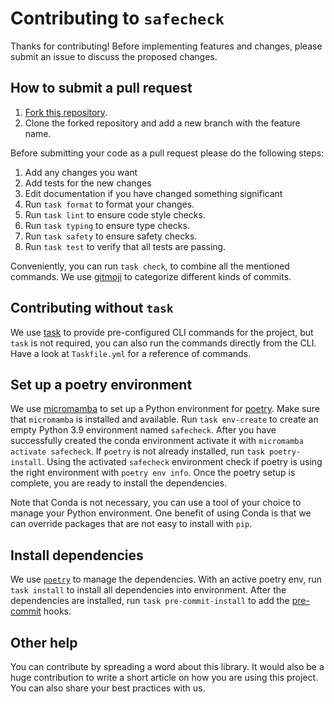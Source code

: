 # Contributing to `safecheck`

Thanks for contributing! Before implementing features and changes, please submit an issue to discuss  the proposed
changes.

## How to submit a pull request

1. [Fork this repository](https://github.com/davnn/safecheck/fork).
2. Clone the forked repository and add a new branch with the feature name.

Before submitting your code as a pull request please do the following steps:

1. Add any changes you want
2. Add tests for the new changes
3. Edit documentation if you have changed something significant
4. Run `task format` to format your changes.
5. Run `task lint` to ensure code style checks.
6. Run `task typing` to ensure type checks.
7. Run `task safety` to ensure safety checks.
8. Run `task test` to verify that all tests are passing.

Conveniently, you can run `task check`, to combine all the mentioned commands. We use [gitmoji](https://gitmoji.dev/)
to categorize different kinds of commits.

## Contributing without `task`

We use [task](https://taskfile.dev/) to provide pre-configured CLI commands for the project, but `task` is
not required, you can also run the commands directly from the CLI. Have a look at `Taskfile.yml` for a reference of
commands.

## Set up a poetry environment

We use [micromamba](https://github.com/mamba-org/mamba) to set up a Python environment
for [poetry](https://python-poetry.org/). Make sure that ``micromamba`` is installed and available. Run
`task env-create` to create an empty Python 3.9 environment named `safecheck`. After you have successfully created the
conda environment  activate it with `micromamba activate safecheck`. If `poetry` is not already installed, run
`task poetry-install`. Using the  activated `safecheck` environment check if poetry is using the right environment with
`poetry env info`. Once the poetry setup is complete, you are ready to install the dependencies.

Note that Conda is not necessary, you can use a tool of your choice to manage your Python environment. One benefit of
using Conda is that we can override packages that are not easy to install with `pip`.

## Install dependencies

We use [`poetry`](https://github.com/python-poetry/poetry) to manage the dependencies. With an active poetry env,
run `task install` to install all dependencies into environment. After the dependencies are installed, run
`task pre-commit-install` to add the [pre-commit](https://pre-commit.com/) hooks.

## Other help

You can contribute by spreading a word about this library. It would also be a huge contribution to write a short article
on how you are using this project. You can also share your best practices with us.
